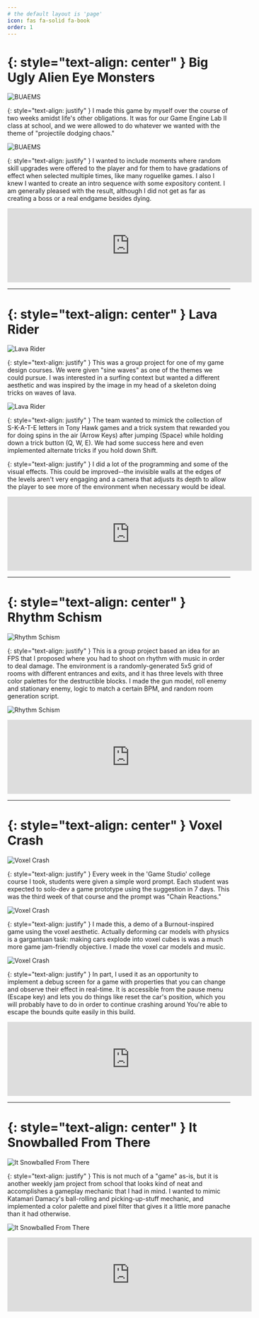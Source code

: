 ```yaml
---
# the default layout is 'page'
icon: fas fa-solid fa-book
order: 1
---
```


{: style="text-align: center" }
Big Ugly Alien Eye Monsters
===========================

![BUAEMS](assets/images/buaems-1.png "BUAEMS")

{: style="text-align: justify" }
I made this game by myself over the course of two weeks amidst life's other obligations. It was for our Game Engine Lab II class at school, and we were allowed to do whatever we wanted with the theme of "projectile dodging chaos."

![BUAEMS](assets/images/bueams-2.png "BUAEMS")

{: style="text-align: justify" }
I wanted to include moments where random skill upgrades were offered to the player and for them to have gradations of effect when selected multiple times, like many roguelike games. I also I knew I wanted to create an intro sequence with some expository content. I am generally pleased with the result, although I did not get as far as creating a boss or a real endgame besides dying.

<center><iframe frameborder="0" src="https://itch.io/embed/3345458" width="552" height="167"><a href="https://kieronhiggs.itch.io/big-ugly-alien-eye-monsters">Big Ugly Alien Eye Monsters by kieronhiggs</a></iframe></center>


---

{: style="text-align: center" }
Lava Rider
===========================

![Lava Rider](assets/images/lava-rider-1.png "Lava Rider")

{: style="text-align: justify" }
This was a group project for one of my game design courses. We were given "sine waves" as one of the themes we could pursue. I was interested in a surfing context but wanted a different aesthetic and was inspired by the image in my head of a skeleton doing tricks on waves of lava. 

![Lava Rider](assets/images/lava-rider-2.png "Lava Rider")

{: style="text-align: justify" }
The team wanted to mimick the collection of S-K-A-T-E letters in Tony Hawk games and a trick system that rewarded you for doing spins in the air (Arrow Keys) after jumping (Space) while holding down a trick button (Q, W, E). We had some success here and even implemented alternate tricks if you hold down Shift.

{: style="text-align: justify" }
I did a lot of the programming and some of the visual effects. This could be improved--the invisible walls at the edges of the levels aren't very engaging and a camera that adjusts its depth to allow the player to see more of the environment when necessary would be ideal.

<center><iframe frameborder="0" src="https://itch.io/embed/3250565" width="552" height="167"><a href="https://kieronhiggs.itch.io/lava-rider">Lava Rider by kieronhiggs</a></iframe></center>


---

{: style="text-align: center" }
Rhythm Schism
===========================

![Rhythm Schism](assets/images/rhythm-1.png "Rhythm Schism")

{: style="text-align: justify" }
This is a group project based an idea for an FPS that I proposed where you had to shoot on rhythm with music in order to deal damage. The environment is a randomly-generated 5x5 grid of rooms with different entrances and exits, and it has three levels with three color palettes for the destructible blocks. I made the gun model, roll enemy and stationary enemy, logic to match a certain BPM, and random room generation script.

![Rhythm Schism](assets/images/rhythm-2.png "Rhythm Schism")

<center><iframe frameborder="0" src="https://itch.io/embed/3396168" width="552" height="167"><a href="https://kieronhiggs.itch.io/rhythm-schism">Rhythm Schism by kieronhiggs</a></iframe></center>


---

{: style="text-align: center" }
Voxel Crash
===========================

![Voxel Crash](assets/images/crash-1.png "Voxel Crash")

{: style="text-align: justify" }
Every week in the 'Game Studio' college course I took, students were given a simple word prompt. Each student was expected to solo-dev a game prototype using the suggestion in 7 days. This was the third week of that course and the prompt was "Chain Reactions."

![Voxel Crash](assets/images/crash-2.png "Voxel Crash")

{: style="text-align: justify" }
I made this, a demo of a Burnout-inspired game using the voxel aesthetic. Actually deforming car models with physics is a gargantuan task: making cars explode into voxel cubes is was a much more game jam-friendly objective. I made the voxel car models and music.

![Voxel Crash](assets/images/crash-3.png "Voxel Crash")

{: style="text-align: justify" }
In part, I used it as an opportunity to implement a debug screen for a game with properties that you can change and observe their effect in real-time. It is accessible from the pause menu (Escape key) and lets you do things like reset the car's position, which you will probably have to do in order to continue crashing around You're able to escape the bounds quite easily in this build.

<center><iframe frameborder="0" src="https://itch.io/embed/2671510" width="552" height="167"><a href="https://kieronhiggs.itch.io/voxel-crash">Voxel Crash by kieronhiggs</a></iframe></center>


---

{: style="text-align: center" }
It Snowballed From There
===========================

![It Snowballed From There](assets/images/snow-1.png "It Snowballed From There")

{: style="text-align: justify" }
This is not much of a "game" as-is, but it is another weekly jam project from school that looks kind of neat and accomplishes a gameplay mechanic that I had in mind. I wanted to mimic Katamari Damacy's ball-rolling and picking-up-stuff mechanic, and implemented a color palette and pixel filter that gives it a little more panache than it had otherwise.

![It Snowballed From There](assets/images/snow-2.png "It Snowballed From There")

<center><iframe frameborder="0" src="https://itch.io/embed/3371634" width="552" height="167"><a href="https://kieronhiggs.itch.io/it-snowballed-from-there">It Snowballed From There by kieronhiggs</a></iframe></center>

